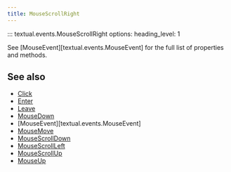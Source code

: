 ```yaml
---
title: MouseScrollRight
---
```


::: textual.events.MouseScrollRight
    options:
      heading_level: 1

See [MouseEvent][textual.events.MouseEvent] for the full list of properties and methods.

## See also

- [Click](click.md)
- [Enter](enter.md)
- [Leave](leave.md)
- [MouseDown](mouse_down.md)
- [MouseEvent][textual.events.MouseEvent]
- [MouseMove](mouse_move.md)
- [MouseScrollDown](mouse_scroll_down.md)
- [MouseScrollLeft](mouse_scroll_left.md)
- [MouseScrollUp](mouse_scroll_up.md)
- [MouseUp](mouse_up.md)
